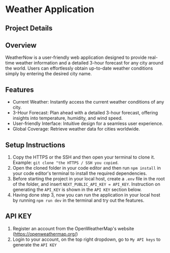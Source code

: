 # Weather Application

## Project Details

## Overview

WeatherNow is a user-friendly web application designed to provide real-time weather information and a detailed 3-hour forecast for any city around the world. Users can effortlessly obtain up-to-date weather conditions simply by entering the desired city name.

## Features

- Current Weather: Instantly access the current weather conditions of any city.
- 3-Hour Forecast: Plan ahead with a detailed 3-hour forecast, offering insights into temperature, humidity, and wind speed.
- User-friendly Interface: Intuitive design for a seamless user experience.
- Global Coverage: Retrieve weather data for cities worldwide.

## Setup Instructions

1. Copy the HTTPS or the SSH and then open your terminal to clone it. Example: `git clone "the HTTPS / SSH you copied`.
2. Open the cloned folder in your code editor and then run `npm install` in your code editor's terminal to install the required dependencies.
3. Before starting the project in your local host, create a `.env` file in the root of the folder, and insert `NEXT_PUBLIC_API_KEY = API_KEY`. Instruction on generating the `API_KEY` is shown in the `API KEY` section below.
4. Having done step 3, now you can run the application in your local host by running `npm run dev` in the terminal and try out the features.

## API KEY

1. Register an account from the OpenWeatherMap's website (https://openweathermap.org/)
2. Login to your account, on the top right dropdown, go to `My API keys` to generate the `API KEY`
